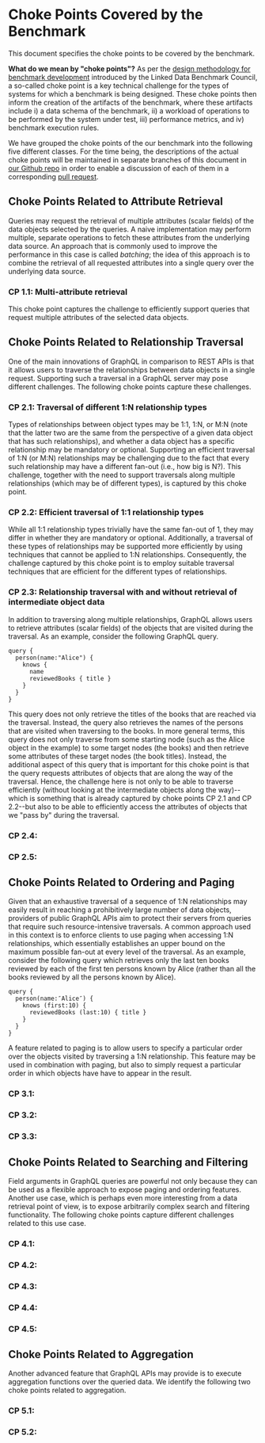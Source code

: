 # Choke Points Covered by the Benchmark
This document specifies the choke points to be covered by the benchmark. 

**What do we mean by "choke points"?**
As per the [design methodology for benchmark development](http://ldbcouncil.org/blog/choke-point-based-benchmark-design) introduced by the Linked Data Benchmark Council, a so-called choke point is a key technical challenge for the types of systems for which a benchmark is being designed. These choke points then inform the creation of the artifacts of the benchmark, where these artifacts include i) a data schema of the benchmark, ii) a workload of operations to be performed by the system under test, iii) performance metrics, and iv) benchmark execution rules.

We have grouped the choke points of the our benchmark into the following five different classes. For the time being, the descriptions of the actual choke points will be maintained in separate branches of this document in [our Github repo](https://github.com/LiUGraphQL/LinGBM/tree/master/design) in order to enable a discussion of each of them in a corresponding [pull request](https://github.com/LiUGraphQL/LinGBM/pulls).

## Choke Points Related to Attribute Retrieval
Queries may request the retrieval of multiple attributes (scalar fields) of the data objects selected by the queries. A naive implementation may perform multiple, separate operations to fetch these attributes from the underlying data source. An approach that is commonly used to improve the performance in this case is called _batching_; the idea of this approach is to combine the retrieval of all requested attributes into a single query over the underlying data source.

### CP 1.1: Multi-attribute retrieval
This choke point captures the challenge to efficiently support queries that request multiple attributes of the selected data objects.

## Choke Points Related to Relationship Traversal 
One of the main innovations of GraphQL in comparison to REST APIs is that it allows users to traverse the relationships between data objects in a single request. Supporting such a traversal in a GraphQL server may pose different challenges. The following choke points capture these challenges.

### CP 2.1: Traversal of different 1:N relationship types
Types of relationships between object types may be 1:1, 1:N, or M:N (note that the latter two are the same from the perspective of a given data object that has such relationships), and whether a data object has a specific relationship may be mandatory or optional. Supporting an efficient traversal of 1:N (or M:N) relationships may be challenging due to the fact that every such relationship may have a different fan-out (i.e., how big is N?). This challenge, together with the need to support traversals along multiple relationships (which may be of different types), is captured by this choke point.

### CP 2.2: Efficient traversal of 1:1 relationship types
While all 1:1 relationship types trivially have the same fan-out of 1, they may differ in whether they are mandatory or optional. Additionally, a traversal of these types of relationships may be supported more efficiently by using techniques that cannot be applied to 1:N relationships. Consequently, the challenge captured by this choke point is to employ suitable traversal techniques that are efficient for the different types of relationships.

### CP 2.3: Relationship traversal with and without retrieval of intermediate object data
In addition to traversing along multiple relationships, GraphQL allows users to retrieve attributes (scalar fields) of the objects that are visited during the traversal. As an example, consider the following GraphQL query.

```
query {
  person(name:"Alice") {
    knows {
      name
      reviewedBooks { title }
    }
  }
}
```

This query does not only retrieve the titles of the books that are reached via the traversal. Instead, the query also retrieves the names of the persons that are visited when traversing to the books. In more general terms, this query does not only traverse from some starting node (such as the Alice object in the example) to some target nodes (the books) and then retrieve some attributes of these target nodes (the book titles). Instead, the additional aspect of this query that is important for this choke point is that the query requests attributes of objects that are along the way of the traversal. Hence, the challenge here is not only to be able to traverse efficiently (without looking at the intermediate objects along the way)--which is something that is already captured by choke points CP 2.1 and CP 2.2--but also to be able to efficiently access the attributes of objects that we "pass by" during the traversal.

### CP 2.4: 

### CP 2.5: 

## Choke Points Related to Ordering and Paging
Given that an exhaustive traversal of a sequence of 1:N relationships may easily result in reaching a prohibitively large number of data objects, providers of public GraphQL APIs aim to protect their servers from queries that require such resource-intensive traversals. A common approach used in this context is to enforce clients to use paging when accessing 1:N relationships, which essentially establishes an upper bound on the maximum possible fan-out at every level of the traversal. As an example, consider the following query which retrieves only the last ten books reviewed by each of the first ten persons known by Alice (rather than all the books reviewed by all the persons known by Alice).

```
query {
  person(name:″Alice″) {
    knows (first:10) {
      reviewedBooks (last:10) { title }
    }
  }
}
```

A feature related to paging is to allow users to specify a particular order over the objects visited by traversing a 1:N relationship. This feature may be used in combination with paging, but also to simply request a particular order in which objects have have to appear in the result.

### CP 3.1: 

### CP 3.2: 

### CP 3.3: 

## Choke Points Related to Searching and Filtering
Field arguments in GraphQL queries are powerful not only because they can be used as a flexible approach to expose paging and ordering features. Another use case, which is perhaps even more interesting from a data retrieval point of view, is to expose arbitrarily complex search and filtering functionality. The following choke points capture different challenges related to this use case. 

### CP 4.1: 

### CP 4.2: 

### CP 4.3: 

### CP 4.4: 

### CP 4.5: 

## Choke Points Related to Aggregation
Another advanced feature that GraphQL APIs may provide is to execute aggregation functions over the queried data. We identify the following two choke points related to aggregation. 

### CP 5.1: 

### CP 5.2: 
